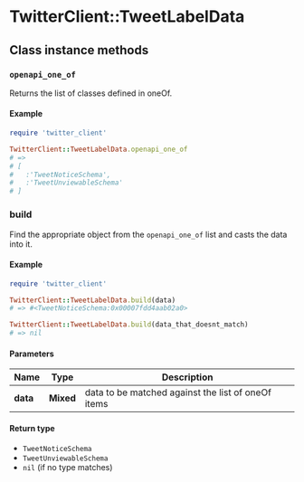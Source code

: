 # TwitterClient::TweetLabelData

## Class instance methods

### `openapi_one_of`

Returns the list of classes defined in oneOf.

#### Example

```ruby
require 'twitter_client'

TwitterClient::TweetLabelData.openapi_one_of
# =>
# [
#   :'TweetNoticeSchema',
#   :'TweetUnviewableSchema'
# ]
```

### build

Find the appropriate object from the `openapi_one_of` list and casts the data into it.

#### Example

```ruby
require 'twitter_client'

TwitterClient::TweetLabelData.build(data)
# => #<TweetNoticeSchema:0x00007fdd4aab02a0>

TwitterClient::TweetLabelData.build(data_that_doesnt_match)
# => nil
```

#### Parameters

| Name | Type | Description |
| ---- | ---- | ----------- |
| **data** | **Mixed** | data to be matched against the list of oneOf items |

#### Return type

- `TweetNoticeSchema`
- `TweetUnviewableSchema`
- `nil` (if no type matches)

